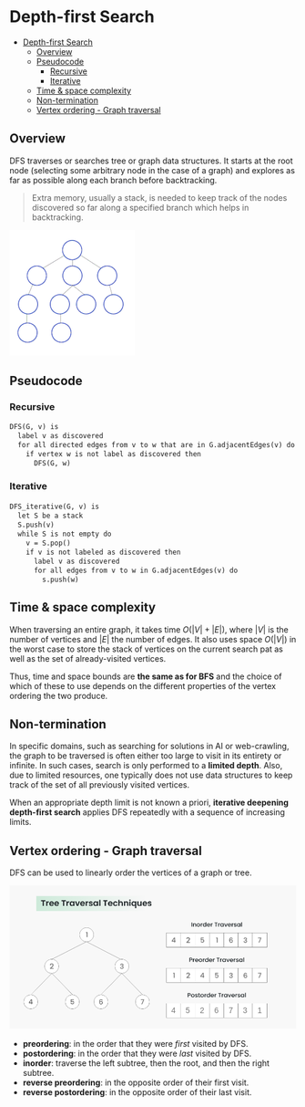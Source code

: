 # Depth-first Search

- [Depth-first Search](#depth-first-search)
  - [Overview](#overview)
  - [Pseudocode](#pseudocode)
    - [Recursive](#recursive)
    - [Iterative](#iterative)
  - [Time \& space complexity](#time--space-complexity)
  - [Non-termination](#non-termination)
  - [Vertex ordering - Graph traversal](#vertex-ordering---graph-traversal)

## Overview

DFS traverses or searches tree or graph data structures. It starts at the root node (selecting some arbitrary node in the case of a graph) and explores as far as possible along each branch before backtracking.

> Extra memory, usually a stack, is needed to keep track of the nodes discovered so far along a specified branch which helps in backtracking.

![dfs](Depth-First-Search.gif)

## Pseudocode

### Recursive

```text
DFS(G, v) is
  label v as discovered
  for all directed edges from v to w that are in G.adjacentEdges(v) do
    if vertex w is not label as discovered then
      DFS(G, w)
```

### Iterative

```text
DFS_iterative(G, v) is
  let S be a stack
  S.push(v)
  while S is not empty do
    v = S.pop()
    if v is not labeled as discovered then
      label v as discovered
      for all edges from v to w in G.adjacentEdges(v) do
        s.push(w)
```

## Time & space complexity

When traversing an entire graph, it takes time $O(|V| + |E|)$, where $|V|$ is the number of vertices and $|E|$ the number of edges. It also uses space $O(|V|)$ in the worst case to store the stack of vertices on the current search pat as well as the set of already-visited vertices.

Thus, time and space bounds are __the same as for BFS__ and the choice of which of these to use depends on the different properties of the vertex ordering the two produce.

## Non-termination

In specific domains, such as searching for solutions in AI or web-crawling, the graph to be traversed is often either too large to visit in its entirety or infinite. In such cases, search is only performed to a __limited depth__. Also, due to limited resources, one typically does not use data structures to keep track of the set of all previously visited vertices.

When an appropriate depth limit is not known a priori, __iterative deepening depth-first search__ applies DFS repeatedly with a sequence of increasing limits.

## Vertex ordering - Graph traversal

DFS can be used to linearly order the vertices of a graph or tree.

![traversal](image.png)

- __preordering__: in the order that they were _first_ visited by DFS.
- __postordering__: in the order that they were _last_ visited by DFS.
- __inorder__: traverse the left subtree, then the root, and then the right subtree.
- __reverse preordering__: in the opposite order of their first visit.
- __reverse postordering__: in the opposite order of their last visit.
